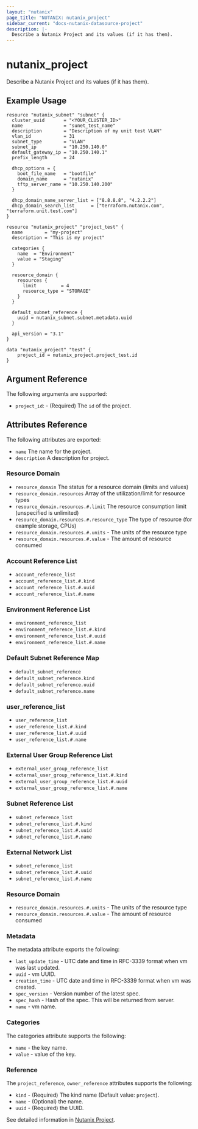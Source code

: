 ```yaml
---
layout: "nutanix"
page_title: "NUTANIX: nutanix_project"
sidebar_current: "docs-nutanix-datasource-project"
description: |-
  Describe a Nutanix Project and its values (if it has them).
---
```


# nutanix_project

Describe a Nutanix Project and its values (if it has them).

## Example Usage

```hcl
resource "nutanix_subnet" "subnet" {
  cluster_uuid       = "<YOUR_CLUSTER_ID>"
  name               = "sunet_test_name"
  description        = "Description of my unit test VLAN"
  vlan_id            = 31
  subnet_type        = "VLAN"
  subnet_ip          = "10.250.140.0"
  default_gateway_ip = "10.250.140.1"
  prefix_length      = 24

  dhcp_options = {
    boot_file_name   = "bootfile"
    domain_name      = "nutanix"
    tftp_server_name = "10.250.140.200"
  }

  dhcp_domain_name_server_list = ["8.8.8.8", "4.2.2.2"]
  dhcp_domain_search_list      = ["terraform.nutanix.com", "terraform.unit.test.com"]
}

resource "nutanix_project" "project_test" {
  name        = "my-project"
  description = "This is my project"

  categories {
    name  = "Environment"
    value = "Staging"
  }

  resource_domain {
    resources {
      limit         = 4
      resource_type = "STORAGE"
    }
  }

  default_subnet_reference {
    uuid = nutanix_subnet.subnet.metadata.uuid
  }

  api_version = "3.1"
}

data "nutanix_project" "test" {
    project_id = nutanix_project.project_test.id
}
```

## Argument Reference

The following arguments are supported:

* `project_id`: - (Required) The `id` of the project.

## Attributes Reference

The following attributes are exported:

* `name` The name for the project.
* `description` A description for project.

### Resource Domain
* `resource_domain` The status for a resource domain (limits and values)
* `resource_domain.resources` Array of the utilization/limit for resource types
* `resource_domain.resources.#.limit` The resource consumption limit (unspecified is unlimited)
* `resource_domain.resources.#.resource_type` The type of resource (for example storage, CPUs)
* `resource_domain.resources.#.units` - The units of the resource type
* `resource_domain.resources.#.value` - The amount of resource consumed

### Account Reference List
* `account_reference_list`
* `account_reference_list.#.kind`
* `account_reference_list.#.uuid`
* `account_reference_list.#.name`

### Environment Reference List
* `environment_reference_list`
* `environment_reference_list.#.kind`
* `environment_reference_list.#.uuid`
* `environment_reference_list.#.name`

### Default Subnet Reference Map
* `default_subnet_reference`
* `default_subnet_reference.kind`
* `default_subnet_reference.uuid`
* `default_subnet_reference.name`

### user_reference_list
* `user_reference_list`
* `user_reference_list.#.kind`
* `user_reference_list.#.uuid`
* `user_reference_list.#.name`

### External User Group Reference List
* `external_user_group_reference_list`
* `external_user_group_reference_list.#.kind`
* `external_user_group_reference_list.#.uuid`
* `external_user_group_reference_list.#.name`

### Subnet Reference List
* `subnet_reference_list`
* `subnet_reference_list.#.kind`
* `subnet_reference_list.#.uuid`
* `subnet_reference_list.#.name`

### External Network List
* `subnet_reference_list`
* `subnet_reference_list.#.uuid`
* `subnet_reference_list.#.name`

### Resource Domain
* `resource_domain.resources.#.units` - The units of the resource type
* `resource_domain.resources.#.value` - The amount of resource consumed

### Metadata
The metadata attribute exports the following:

* `last_update_time` - UTC date and time in RFC-3339 format when vm was last updated.
* `uuid` - vm UUID.
* `creation_time` - UTC date and time in RFC-3339 format when vm was created.
* `spec_version` - Version number of the latest spec.
* `spec_hash` - Hash of the spec. This will be returned from server.
* `name` - vm name.

### Categories
The categories attribute supports the following:

* `name` - the key name.
* `value` - value of the key.

### Reference
The `project_reference`, `owner_reference` attributes supports the following:

* `kind` - (Required) The kind name (Default value: `project`).
* `name` - (Optional) the name.
* `uuid` - (Required) the UUID.

See detailed information in [Nutanix Project](https://www.nutanix.dev/reference/prism_central/v3/api/projects/getprojectsuuid/).
